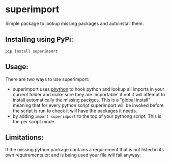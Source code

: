 # superimport
Simple package to lookup missing packages and autoinstall them.
## Installing using PyPi:
`pip install superimport`
## Usage:
There are two ways to use superimport:

- superimport uses [phython](https://github.com/mjsML/phython) to hook python and lookup all imports in your current folder and make sure they are 'importable' if not it will attempt to install automatically the missing packges. This is a "global install" meaning that for every python script superimport will be invoked before the script is run to check it will have the packages it needs.
- by adding `import superimport` to the top of your pythong script. This is the per script mode.

## Limitations:
If the missing python package contains a requirement that is not listed in its own requirements.txt and is being used your file will fail anyway.

